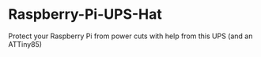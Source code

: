 # Raspberry-Pi-UPS-Hat
Protect your Raspberry Pi from power cuts with help from this UPS (and an ATTiny85)
